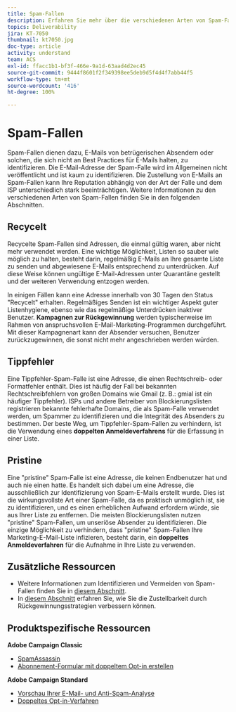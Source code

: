 ```yaml
---
title: Spam-Fallen
description: Erfahren Sie mehr über die verschiedenen Arten von Spam-Fallen.
topics: Deliverability
jira: KT-7050
thumbnail: kt7050.jpg
doc-type: article
activity: understand
team: ACS
exl-id: ffacc1b1-bf3f-466e-9a1d-63aad4d2ec45
source-git-commit: 9444f8601f2f349398ee5deb9d5f4d4f7abb44f5
workflow-type: tm+mt
source-wordcount: '416'
ht-degree: 100%

---
```


# Spam-Fallen

Spam-Fallen dienen dazu, E-Mails von betrügerischen Absendern oder solchen, die sich nicht an Best Practices für E-Mails halten, zu identifizieren. Die E-Mail-Adresse der Spam-Falle wird im Allgemeinen nicht veröffentlicht und ist kaum zu identifizieren. Die Zustellung von E-Mails an Spam-Fallen kann Ihre Reputation abhängig von der Art der Falle und dem ISP unterschiedlich stark beeinträchtigen. Weitere Informationen zu den verschiedenen Arten von Spam-Fallen finden Sie in den folgenden Abschnitten.

## Recycelt

Recycelte Spam-Fallen sind Adressen, die einmal gültig waren, aber nicht mehr verwendet werden. Eine wichtige Möglichkeit, Listen so sauber wie möglich zu halten, besteht darin, regelmäßig E-Mails an Ihre gesamte Liste zu senden und abgewiesene E-Mails entsprechend zu unterdrücken. Auf diese Weise können ungültige E-Mail-Adressen unter Quarantäne gestellt und der weiteren Verwendung entzogen werden.

In einigen Fällen kann eine Adresse innerhalb von 30 Tagen den Status &quot;Recycelt&quot; erhalten. Regelmäßiges Senden ist ein wichtiger Aspekt guter Listenhygiene, ebenso wie das regelmäßige Unterdrücken inaktiver Benutzer. **Kampagnen zur Rückgewinnung** werden typischerweise im Rahmen von anspruchsvollen E-Mail-Marketing-Programmen durchgeführt. Mit dieser Kampagnenart kann der Absender versuchen, Benutzer zurückzugewinnen, die sonst nicht mehr angeschrieben werden würden.

## Tippfehler

Eine Tippfehler-Spam-Falle ist eine Adresse, die einen Rechtschreib- oder Formatfehler enthält. Dies ist häufig der Fall bei bekannten Rechtschreibfehlern von großen Domains wie Gmail (z. B.: gmial ist ein häufiger Tippfehler). ISPs und andere Betreiber von Blockierungslisten registrieren bekannte fehlerhafte Domains, die als Spam-Falle verwendet werden, um Spammer zu identifizieren und die Integrität des Absenders zu bestimmen. Der beste Weg, um Tippfehler-Spam-Fallen zu verhindern, ist die Verwendung eines **doppelten Anmeldeverfahrens** für die Erfassung in einer Liste. 

## Pristine

Eine &quot;pristine&quot; Spam-Falle ist eine Adresse, die keinen Endbenutzer hat und auch nie einen hatte. Es handelt sich dabei um eine Adresse, die ausschließlich zur Identifizierung von Spam-E-Mails erstellt wurde. Dies ist die wirkungsvollste Art einer Spam-Falle, da es praktisch unmöglich ist, sie zu identifizieren, und es einen erheblichen Aufwand erfordern würde, sie aus Ihrer Liste zu entfernen. Die meisten Blockierungslisten nutzen &quot;pristine&quot; Spam-Fallen, um unseriöse Absender zu identifizieren. Die einzige Möglichkeit zu verhindern, dass &quot;pristine&quot; Spam-Fallen Ihre Marketing-E-Mail-Liste infizieren, besteht darin, ein **doppeltes Anmeldeverfahren** für die Aufnahme in Ihre Liste zu verwenden.

## Zusätzliche Ressourcen

* Weitere Informationen zum Identifizieren und Vermeiden von Spam-Fallen finden Sie in [diesem Abschnitt](/help/additional-resources/all-about-spam-traps.md).
* In [diesem Abschnitt](/help/additional-resources/re-engagement.md) erfahren Sie, wie Sie die Zustellbarkeit durch Rückgewinnungsstrategien verbessern können.

## Produktspezifische Ressourcen

**Adobe Campaign Classic**

* [SpamAssassin](https://experienceleague.adobe.com/docs/campaign-classic/using/sending-messages/deliverability-management/spamassassin.html?lang=de#sending-messages)
* [Abonnement-Formular mit doppeltem Opt-in erstellen](https://experienceleague.adobe.com/docs/campaign-classic/using/designing-content/web-forms/use-cases--web-forms.html?lang=de#create-a-subscription--form-with-double-opt-in)

**Adobe Campaign Standard**

* [Vorschau Ihrer E-Mail- und Anti-Spam-Analyse](https://experienceleague.adobe.com/docs/campaign-standard-learn/tutorials/designing-content/email-designer/preview-your-email.html?lang=de#designing-content)
* [Doppeltes Opt-in-Verfahren](https://experienceleague.adobe.com/docs/campaign-standard/using/communication-channels/landing-pages/setting-up-a-double-opt-in-process.html?lang=de#communication-channels)
